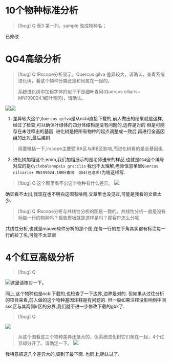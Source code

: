 # 10个物种标准分析
>[!bug] Q
> 表3 第一列，sample 改成物种名；

已修改

# QG4高级分析
>[!bug] Q
> IRscope分析显示，Quercus gilva 差异较大，请确认，查看系统进化树，看这个物种分类还是和同属在一起的。
> 
> 系统进化树中加粗字体的似乎不是细叶青冈(Quercus ciliaris+ MN199024.1细叶青冈)，请确认。
> 
![](file:///C:/Users/于杰/AppData/Local/Temp/msohtmlclip1/01/clip_image002.jpg)![](file:///C:/Users/于杰/AppData/Local/Temp/msohtmlclip1/01/clip_image006.jpg)

1. 差异较大这个,`Quercus gilva`是从ncbi直接下载的,前人做出的结果就是这样,   经过了检查,可以确保叶绿体的四分体结构是没有问题的,边界是对的
但是可能存在未注释出的基因.
进化树是把所有物种的起点调整成一致后,再进行全基因组的比对,最后建树.
>简要概括一下,irscope主要受IRA区与IRB区影响,而进化树看的是全基因组.

2. 进化树加粗这个,emm,我们加粗展示的是老师送来的样品,也就是`QG4`这个编号对应的是`Cyclobalanopsis gracilis`
我也不太理解,老师信息单里`Quercus ciliaris+ MN199024.1细叶青冈  QG4(已送样)`为啥这样写.


>[!bug] Q 
> 这个图里看不出这个物种有什么差异。
 ![](file:///C:/Users/于杰/AppData/Local/Temp/msohtmlclip1/01/clip_image004.jpg)

确实看不太出,我现在也不明白这图有啥用,文章里也没见过,可能是我看的文章太少.

>[!bug] Q 
> IRscope分析与共线性分析的图是一致的，共线性分析一直是没有标每一行的物种吗？报告模板就是这样是吗？那客户怎么分呢

共线性分析,也就是mauve软件分析的那个图,在每一行的左下角其实都有标注每一行的拉丁名,可能不太显眼


# 4个红豆高级分析
>[!bug] Q 
> 
![](file:///C:/Users/于杰/AppData/Local/Temp/msohtmlclip1/01/clip_image008.jpg)这里请核对一下。

同上,这个物种也是ncbi下载的,也检查了一下边界,边界是对的.
但如果从过往分析的项目来看,前人做的这个物种基因注释是有问题的.
但一般如果注释没影响到中间ssc区与其两侧ir区的分界,我们就不进一步修改下载的gbk了.


>[!bug] Q 
> 
![](file:///C:/Users/于杰/AppData/Local/Temp/msohtmlclip1/01/clip_image010.jpg) 
> 从这个图看这三个物种差异还挺大的，但系统进化树它们聚在一起，4个红豆却分开了。请确定一下。
![](file:///C:/Users/于杰/AppData/Local/Temp/msohtmlclip1/01/clip_image012.jpg)

我特意把这几个差异大的,调到了最下面.
也同上,确认过了.


